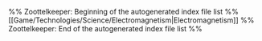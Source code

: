 %% Zoottelkeeper: Beginning of the autogenerated index file list  %%
 [[Game/Technologies/Science/Electromagnetism|Electromagnetism]]
%% Zoottelkeeper: End of the autogenerated index file list  %%
